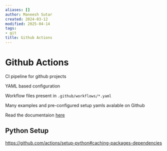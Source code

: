 ```yaml
---
aliases: []
author: Maneesh Sutar
created: 2024-03-12
modified: 2025-04-14
tags:
- git
title: Github Actions
---
```


# Github Actions

CI pipeline for github projects

YAML based configuration

Workflow files present in `.github/workflows/*.yaml`

Many examples and pre-configured setup yamls avalable on Github

Read the documentaion [here](https://docs.github.com/en/actions/using-workflows/workflow-syntax-for-github-actions)

## Python Setup

<https://github.com/actions/setup-python#caching-packages-dependencies>
